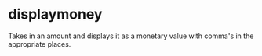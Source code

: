 # displaymoney
Takes in an amount and displays it as a monetary value with comma's in the appropriate places. 
